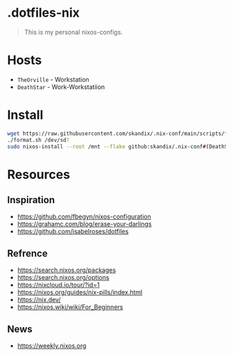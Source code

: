 # .dotfiles-nix
> This is my personal nixos-configs.

# Hosts
* ``TheOrville`` - Workstation
* ``DeathStar`` - Work-Workstatiion

# Install
```bash
wget https://raw.githubusercontent.com/skandix/.nix-conf/main/scripts/format.sh
./format.sh /dev/sd?
sudo nixos-install --root /mnt --flake github:skandix/.nix-conf#(DeathStar|TheOrville|SpaceCruiser)
```

# Resources
## Inspiration
* https://github.com/fbegyn/nixos-configuration
* https://grahamc.com/blog/erase-your-darlings
* https://github.com/isabelroses/dotfiles

## Refrence
* https://search.nixos.org/packages
* https://search.nixos.org/options
* https://nixcloud.io/tour/?id=1
* https://nixos.org/guides/nix-pills/index.html
* https://nix.dev/
* https://nixos.wiki/wiki/For_Beginners

## News
* https://weekly.nixos.org

